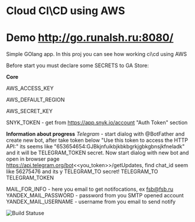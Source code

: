 
# Cloud CI\CD using AWS
# Demo http://go.runalsh.ru:8080/


Simple GOlang app.
In this proj you can see how working ci\cd using AWS


Before start you must declare some SECRETS to GA Store:

__Core__

AWS_ACCESS_KEY

AWS_DEFAULT_REGION

AWS_SECRET_KEY

SNYK_TOKEN - get from https://app.snyk.io/account "Auth Token" section


__Information about progress__
*Telegram* - start dialog with @BotFather and create new bot, 
after take token below "Use this token to access the HTTP API:" its seems like "653654654:GJBkjnfuikbjkbkbgrkjgbkgbnsjkfneladk" and it will be TELEGRAM_TOKEN secret.
Now start dialog with new bot and open in browser page https://api.telegram.org/bot<<you_token>>/getUpdates,  find chat_id seem like 56275476 and its y TELEGRAM_TO secret!
TELEGRAM_TO
TELEGRAM_TOKEN

MAIL_FOR_INFO -  here you email to get notifocations, ex fsb@fsb.ru
YANDEX_MAIL_PASSWORD - password from you SMTP opened account
YANDEX_MAIL_USERNAME - username from you email to send notify

![Build Statuse](https://github.com/runalsh/and_exam_go/actions/workflows/go.yml/badge.svg)
